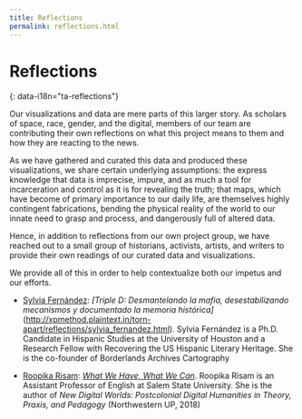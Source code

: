 ```yaml
---
title: Reflections
permalink: reflections.html
---
```


# Reflections
{: data-i18n="ta-reflections"}

Our visualizations and data are mere parts of this larger story. As scholars of space, race, gender, and the digital, members of our team are contributing their own reflections on what this project means to them and how they are reacting to the news.  

As we have gathered and curated this data and produced these visualizations, we share certain underlying assumptions: the express knowledge that data is imprecise, impure, and as much a tool for incarceration and control as it is for revealing the truth; that maps, which have become of primary importance to our daily life, are themselves highly contingent fabrications, bending the physical reality of the world to our innate need to grasp and process, and dangerously full of altered data.

Hence, in addition to reflections from our own project group, we have reached out to a small group of historians, activists, artists, and writers to provide their own readings of our curated data and visualizations. 

We provide all of this in order to help contextualize both our impetus and our efforts.

* [Sylvia Fernández](https://www.hastac.org/u/sferna109): *[Triple D: Desmantelando la mafia, desestabilizando mecanismos y documentado la memoria histórica]*(http://xpmethod.plaintext.in/torn-apart/reflections/sylvia_fernandez.html). 
Sylvia Fernández is a Ph.D. Candidate in Hispanic Studies at the University of Houston and a Research Fellow with Recovering the US Hispanic Literary Heritage. She is the co-founder of Borderlands Archives Cartography 

* [Roopika Risam](http://roopikarisam.com): *[What We Have, What We Can](http://xpmethod.plaintext.in/torn-apart/reflections/roopika_risam.html)*. 
Roopika Risam  is an Assistant Professor of English at Salem State University. She is the author of *New Digital Worlds: Postcolonial Digital Humanities in Theory, Praxis, and Pedagogy* (Northwestern UP, 2018)
